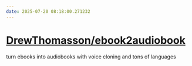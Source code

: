 ```yaml
---
date: 2025-07-20 08:18:00.271232
---
```


# [DrewThomasson/ebook2audiobook](https://github.com/DrewThomasson/ebook2audiobook)

turn ebooks into audiobooks with voice cloning and tons of languages